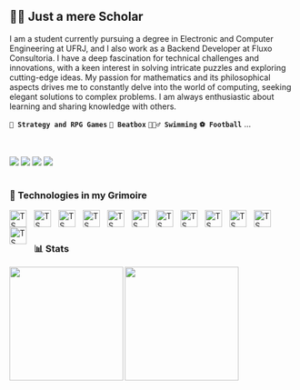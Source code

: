 ## 🧙🏼 Just a mere Scholar

I am a student currently pursuing a degree in Electronic and Computer Engineering at UFRJ, and I also work as a Backend Developer at Fluxo Consultoria. I have a deep fascination for technical challenges and innovations, with a keen interest in solving intricate puzzles and exploring cutting-edge ideas. My passion for mathematics and its philosophical aspects drives me to constantly delve into the world of computing, seeking elegant solutions to complex problems. I am always enthusiastic about learning and sharing knowledge with others.

**`🎲 Strategy and RPG Games`** **`🎤 Beatbox`** **`🏊🏼‍♂️ Swimming`** **`⚽ Football`** ...

<br/>
<p align="left">
  <a alt="e-mail google" href="mailto:eduardoza.20222@poli.ufrj.br">
    <img src="https://img.shields.io/badge/Gmail-D14836?style=for-the-badge&logo=gmail&logoColor=white" target="_blank"/></a>
	<a alt="twitter" href="https://www.linkedin.com/in/eduardo-zanela-americano-9a0a6128a">
    <img src="https://img.shields.io/badge/Twitter-1DA1F2?style=for-the-badge&logo=twitter&logoColor=white" target="_blank"/></a>
  <a alt="facebook" href="https://www.facebook.com/eduardo.americano.14">
    <img src="https://img.shields.io/badge/Facebook-1877F2?style=for-the-badge&logo=facebook&logoColor=white" target="_blank"/></a>
  <a alt="linkedin" href="https://www.linkedin.com/in/eduardo-zanela-americano-9a0a6128a">
    <img src="https://img.shields.io/badge/LinkedIn-0077B5?style=for-the-badge&logo=linkedin&logoColor=white" target="_blank"/></a>
</p>

#

### 📙 Technologies in my Grimoire
<img align="left" alt="TS" width="30px" style="padding-right:10px;" src="https://cdn.jsdelivr.net/gh/devicons/devicon/icons/python/python-original.svg" />
<img align="left" alt="TS" width="30px" style="padding-right:10px;" src="https://cdn.jsdelivr.net/gh/devicons/devicon/icons/typescript/typescript-original.svg" />
<img align="left" alt="TS" width="30px" style="padding-right:10px;" src="https://cdn.jsdelivr.net/gh/devicons/devicon/icons/javascript/javascript-original.svg" />
<img align="left" alt="TS" width="30px" style="padding-right:10px;" src="https://cdn.jsdelivr.net/gh/devicons/devicon/icons/c/c-original.svg" />
<img align="left" alt="TS" width="30px" style="padding-right:10px;" src="https://cdn.jsdelivr.net/gh/devicons/devicon/icons/cplusplus/cplusplus-original.svg" />
<img align="left" alt="TS" width="30px" style="padding-right:10px;" src="https://cdn.jsdelivr.net/gh/devicons/devicon/icons/html5/html5-original.svg" />
<img align="left" alt="TS" width="30px" style="padding-right:10px;" src="https://cdn.jsdelivr.net/gh/devicons/devicon/icons/css3/css3-original.svg" />
<img align="left" alt="TS" width="30px" style="padding-right:10px;" src="https://cdn.jsdelivr.net/gh/devicons/devicon/icons/nestjs/nestjs-plain.svg" />
<img align="left" alt="TS" width="30px" style="padding-right:10px;" src="https://cdn.jsdelivr.net/gh/devicons/devicon/icons/django/django-plain.svg" />
<img align="left" alt="TS" width="30px" style="padding-right:10px;" src="https://cdn.jsdelivr.net/gh/devicons/devicon/icons/flask/flask-original.svg" />
<img align="left" alt="TS" width="30px" style="padding-right:10px;" src="https://cdn.jsdelivr.net/gh/devicons/devicon/icons/linux/linux-original.svg" />
<img align="left" alt="TS" width="30px" style="padding-right:10px;" src="https://cdn.jsdelivr.net/gh/devicons/devicon/icons/git/git-original.svg" />
<br/>

#

### 📊 Stats
<a href="https://github.com/EZanelaA/github-readme-stats">
  <img height=200 align="left" src="https://github-readme-stats.vercel.app/api?username=EZanelaA&show_icons=true&theme=nord" />
</a>
<a href="https://github.com/EZanelaA/convoychat">
  <img height=200 align="left" src="https://github-readme-stats.vercel.app/api/top-langs/?username=EZanelaA&layout=compact&theme=nord" />
</a>
